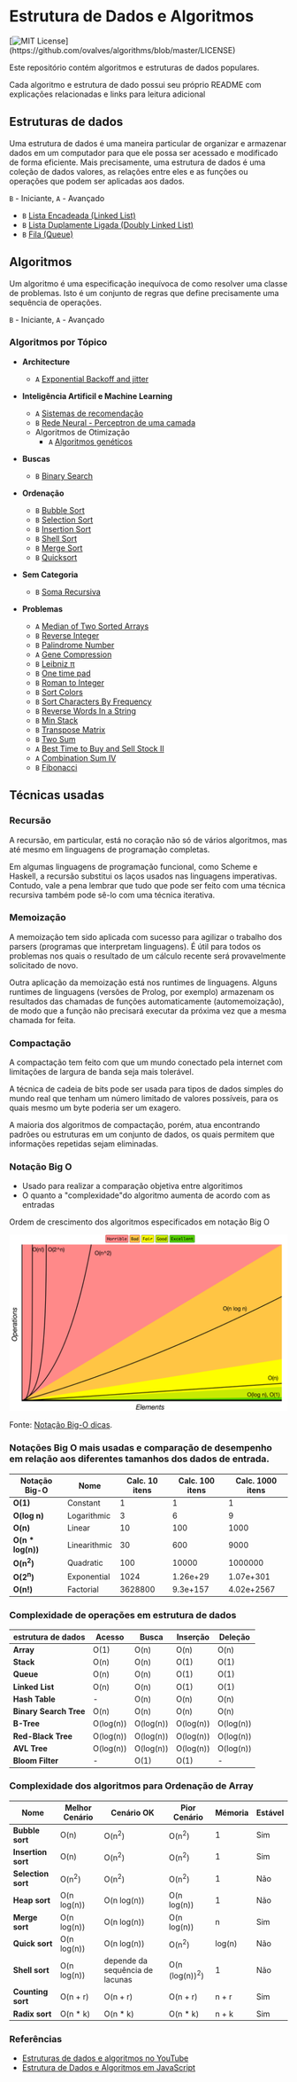 # Estrutura de Dados e Algoritmos

[![MIT License](https://img.shields.io/apm/l/atomic-design-ui.svg?)](https://github.com/ovalves/algorithms/blob/master/LICENSE)

Este repositório contém algoritmos e estruturas de dados populares.

Cada algoritmo e estrutura de dado possui seu próprio README
com explicações relacionadas e links para leitura adicional

## Estruturas de dados

Uma estrutura de dados é uma maneira particular de organizar e armazenar dados em um computador para que ele possa
ser acessado e modificado de forma eficiente. Mais precisamente, uma estrutura de dados é uma coleção de dados
valores, as relações entre eles e as funções ou operações que podem ser aplicadas aos dados.

`B` - Iniciante, `A` - Avançado

* `B` [Lista Encadeada (Linked List)](src/data-structures/linked-list/singly)
* `B` [Lista Duplamente Ligada (Doubly Linked List)](src/data-structures/linked-list/doubly)
* `B` [Fila (Queue)](src/data-structures/queue)

## Algoritmos

Um algoritmo é uma especificação inequívoca de como resolver uma classe de problemas. Isto é
um conjunto de regras que define precisamente uma sequência de operações.

`B` - Iniciante, `A` - Avançado

### Algoritmos por Tópico
* **Architecture**
  * `A` [Exponential Backoff and jitter](src/architecture/exponential-backoff-and-jitter)
* **Inteligência Artificil e Machine Learning**
  * `A` [Sistemas de recomendação](src/machine-learning/recommender)
  * `B` [Rede Neural - Perceptron de uma camada](src/artificial-intelligence/neural-network/single-layer)
  * Algoritmos de Otimização
    * `A` [Algoritmos genéticos](src/artificial-intelligence/genetic-algorithms)

* **Buscas**
  * `B` [Binary Search](src/algorithms/search/binary-search)

* **Ordenação**
  * `B` [Bubble Sort](src/algorithms/sorting/bubble-sort)
  * `B` [Selection Sort](src/algorithms/sorting/selection-sort)
  * `B` [Insertion Sort](src/algorithms/sorting/insertion-sort)
  * `B` [Shell Sort](src/algorithms/sorting/shell-sort)
  * `B` [Merge Sort](src/algorithms/sorting/merge-sort)
  * `B` [Quicksort](src/algorithms/sorting/quick-sort)

* **Sem Categoria**
  * `B` [Soma Recursiva](src/algorithms/uncategorized/recursive)

* **Problemas**
  * `A` [Median of Two Sorted Arrays](src/problems/median-of-two-sorted-arrays)
  * `B` [Reverse Integer](src/problems/reverse-integer)
  * `B` [Palindrome Number](src/problems/palindrome-number)
  * `A` [Gene Compression](src/problems/gene-compression)
  * `B` [Leibniz π](src/problems/calculating-pi)
  * `B` [One time pad](src/problems/one-time-pad)
  * `B` [Roman to Integer](src/problems/roman-to-integer)
  * `B` [Sort Colors](src/problems/sort-colors)
  * `B` [Sort Characters By Frequency](src/problems/sort-characters-by-frequency)
  * `B` [Reverse Words In a String](src/problems/reverse-words-in-a-string)
  * `B` [Min Stack](src/problems/min-stack)
  * `B` [Transpose Matrix](src/problems/transpose-matrix)
  * `B` [Two Sum](src/problems/two-sum)
  * `A` [Best Time to Buy and Sell Stock II](src/problems/best-time-to-buy-sell-stock)
  * `A` [Combination Sum IV](src/problems/combination-sum-iv)
  * `B` [Fibonacci](src/problems/fibonacci/solution.go)

## Técnicas usadas

### Recursão
A recursão, em particular, está no coração não só de vários algoritmos, mas até mesmo em linguagens de programação completas.

Em algumas linguagens de programação funcional, como Scheme e Haskell, a recursão substitui os laços usados nas linguagens imperativas. Contudo, vale a pena lembrar que tudo que pode ser feito com uma técnica recursiva também pode sê-lo com uma técnica iterativa.


### Memoização
A memoização tem sido aplicada com sucesso para agilizar o trabalho dos parsers (programas que interpretam linguagens). É útil para todos os problemas nos quais o resultado de um cálculo recente será provavelmente solicitado de novo.

Outra aplicação da memoização está nos runtimes de linguagens. Alguns runtimes de linguagens (versões de Prolog, por exemplo) armazenam os resultados das chamadas de funções automaticamente (automemoização), de modo que a função não precisará executar da próxima vez que a mesma chamada for feita.

### Compactação
A compactação tem feito com que um mundo conectado pela internet com limitações de largura de banda seja mais tolerável.

A técnica de cadeia de bits pode ser usada para tipos de dados simples do mundo real que tenham um número limitado de valores possíveis, para os quais mesmo um byte poderia ser um exagero.

A maioria dos algoritmos de compactação, porém, atua encontrando padrões ou estruturas em um conjunto de dados, os quais permitem que informações repetidas sejam eliminadas.


### Notação Big O

* Usado para realizar a comparação objetiva entre algoritimos
* O quanto a "complexidade"do algoritmo aumenta de acordo com as entradas

Ordem de crescimento dos algoritmos especificados em notação Big O

![Notação Big-O](assets/big-o-graph.png)

Fonte: [Notação Big-O dicas](http://bigocheatsheet.com/).

### Notações Big O mais usadas e comparação de desempenho em relação aos diferentes tamanhos dos dados de entrada.

| Notação Big-O         | Nome         | Calc. 10 itens | Calc. 100 itens | Calc. 1000 itens |
| --------------------- | ------------ | -------------- | --------------- | -----------------|
| **O(1)**              | Constant     | 1              | 1               | 1                |
| **O(log n)**          | Logarithmic  | 3              | 6               | 9                |
| **O(n)**              | Linear       | 10             | 100             | 1000             |
| **O(n * log(n))**     | Linearithmic | 30             | 600             | 9000             |
| **O(n<sup>2</sup>)**  | Quadratic    | 100            | 10000           | 1000000          |
| **O(2<sup>n</sup>)**  | Exponential  | 1024           | 1.26e+29        | 1.07e+301        |
| **O(n!)**             | Factorial    | 3628800        | 9.3e+157        | 4.02e+2567       |

### Complexidade de operações em estrutura de dados

| estrutura de dados      | Acesso    | Busca     | Inserção  | Deleção   |
| ----------------------- | --------- | --------- | --------- | --------- |
| **Array**               | O(1)      | O(n)      | O(n)      | O(n)      |
| **Stack**               | O(n)      | O(n)      | O(1)      | O(1)      |
| **Queue**               | O(n)      | O(n)      | O(1)      | O(1)      |
| **Linked List**         | O(n)      | O(n)      | O(1)      | O(1)      |
| **Hash Table**          | -         | O(n)      | O(n)      | O(n)      |
| **Binary Search Tree**  | O(n)      | O(n)      | O(n)      | O(n)      |
| **B-Tree**              | O(log(n)) | O(log(n)) | O(log(n)) | O(log(n)) |
| **Red-Black Tree**      | O(log(n)) | O(log(n)) | O(log(n)) | O(log(n)) |
| **AVL Tree**            | O(log(n)) | O(log(n)) | O(log(n)) | O(log(n)) |
| **Bloom Filter**        | -         | O(1)      | O(1)      | -         |

### Complexidade dos algoritmos para Ordenação de Array

| Nome                  | Melhor Cenário   | Cenário OK                      | Pior Cenário              | Mémoria   | Estável |
| --------------------- | ---------------- | ------------------------------- | ------------------------  | --------- | ------- |
| **Bubble sort**       | O(n)             | O(n<sup>2</sup>)                | O(n<sup>2</sup>)          | 1         | Sim     |
| **Insertion sort**    | O(n)             | O(n<sup>2</sup>)                | O(n<sup>2</sup>)          | 1         | Sim     |
| **Selection sort**    | O(n<sup>2</sup>) | O(n<sup>2</sup>)                | O(n<sup>2</sup>)          | 1         | Não     |
| **Heap sort**         | O(n log(n))      | O(n log(n))                     | O(n log(n))               | 1         | Não     |
| **Merge sort**        | O(n log(n))      | O(n log(n))                     | O(n log(n))               | n         | Sim     |
| **Quick sort**        | O(n log(n))      | O(n log(n))                     | O(n<sup>2</sup>)          | log(n)    | Não     |
| **Shell sort**        | O(n log(n))      | depende da sequência de lacunas | O(n (log(n))<sup>2</sup>) | 1         | Não     |
| **Counting sort**     | O(n + r)         | O(n + r)                        | O(n + r)                  | n + r     | Sim     |
| **Radix sort**        | O(n * k)         | O(n * k)                        | O(n * k)                  | n + k     | Sim     |

### Referências

- [Estruturas de dados e algoritmos no YouTube](https://www.youtube.com/playlist?list=PLLXdhg_r2hKA7DPDsunoDZ-Z769jWn4R8)
- [Estrutura de Dados e Algoritmos em JavaScript](https://github.com/trekhleb/javascript-algorithms/blob/master/README.md)